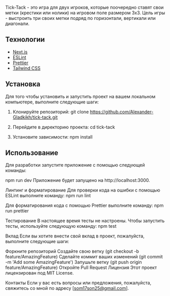 
Tick-Tack - это игра для двух игроков, которые поочередно ставят свои метки (крестики или нолики) на игровом поле размером 3x3. Цель игры - выстроить три своих метки подряд по горизонтали, вертикали или диагонали.

## Технологии

- [Next.js](https://nextjs.org/)
- [ESLint](https://eslint.org/)
- [Prettier](https://prettier.io/)
- [Tailwind CSS](https://tailwindcss.com/)

## Установка

Для того чтобы установить и запустить проект на вашем локальном компьютере, выполните следующие шаги:

1. Клонируйте репозиторий:
    git clone https://github.com/Alexander-Gladkikh/tick-tack.git
   
3. Перейдите в директорию проекта:
    cd tick-tack

4. Установите зависимости:
    npm install

## Использование

Для разработки запустите приложение с помощью следующей команды:

npm run dev
Приложение будет запущено на http://localhost:3000.

Линтинг и форматирование
Для проверки кода на ошибки с помощью ESLint выполните команду:
npm run lint

Для форматирования кода с помощью Prettier выполните команду:
npm run prettier

Тестирование
В настоящее время тесты не настроены. Чтобы запустить тесты, используйте следующую команду:
npm test

Вклад
Если вы хотите внести свой вклад в проект, пожалуйста, выполните следующие шаги:

Форкните репозиторий
Создайте свою ветку (git checkout -b feature/AmazingFeature)
Сделайте коммит ваших изменений (git commit -m 'Add some AmazingFeature')
Запушьте ветку (git push origin feature/AmazingFeature)
Откройте Pull Request
Лицензия
Этот проект лицензирован под MIT License.

Контакты
Если у вас есть вопросы или предложения, пожалуйста, свяжитесь со мной по адресу [som17son25@gmail.com].
